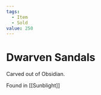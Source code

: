 ```yaml
---
tags:
  - Item
  - Sold
value: 250
---
```

# Dwarven Sandals 

Carved out of Obsidian.

Found in [[Sunblight]]